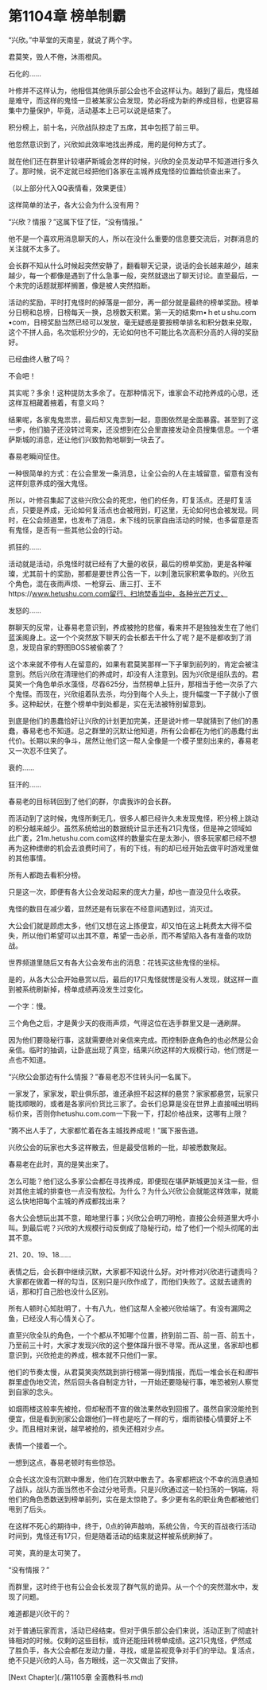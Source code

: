 # 第1104章 榜单制霸

“兴欣。”中草堂的天南星，就说了两个字。

君莫笑，毁人不倦，沐雨橙风。

石化的……

叶修并不这样认为，他相信其他俱乐部公会也不会这样认为。越到了最后，鬼怪越是难守，而这样的鬼怪一旦被某家公会发现，势必将成为新的养成目标，也更容易集中力量保护，毕竟，活动基本上已可以说是结束了。

积分榜上，前十名，兴欣战队掠走了五席，其中包揽了前三甲。

他忽然意识到了，兴欣如此效率地找出养成，用的是何种方式了。

就在他们还在群里计较堪萨斯城会怎样的时候，兴欣的全员发动早不知道进行多久了。那时候，说不定就已经把他们各家在主城养成鬼怪的位置给侦查出来了。

（以上部分代入QQ表情看，效果更佳）

这样简单的法子，各大公会为什么没有用？

“兴欣？情报？”这属下怔了怔，“没有情报。”

他不是一个喜欢用消息聊天的人，所以在没什么重要的信息要交流后，对群消息的关注就不太多了。

会长群不知从什么时候起突然安静了，翻看聊天记录，说话的会长越来越少，越来越少，每一个都像是遇到了什么急事一般，突然就退出了聊天讨论。直至最后，一个未完的话题就那样搁置，像是被人突然掐断。

活动的奖励，平时打鬼怪时的掉落是一部分，再一部分就是最终的榜单奖励。榜单分日榜和总榜，日榜每天一换，总榜数天积累。第一天的结束ｍ•ｈetｕshu.coｍ•com，日榜奖励当然已经可以发放，毫无疑惑是要按榜单排名和积分数来兑取，这个不拼人品，名次低积分少的，无论如何也不可能比名次高积分高的人得的奖励好。

已经曲终人散了吗？

不会吧！

其实呢？多余！这种提防太多余了。在那种情况下，谁家会不动抢养成的心思，还这样互相藏着掖着，有意义吗？

结果呢，各家鬼鬼祟祟，最后却又鬼祟到一起，意图依然是全面暴露。甚至到了这一步，他们脑子还没转过弯来，还没想到在公会里直接发动全员搜集信息。一个堪萨斯城的消息，还让他们兴致勃勃地聊到一块去了。

春易老瞬间怔住。

一种很简单的方式：在公会里发一条消息，让全公会的人在主城留意，留意有没有这样刻意养成的强大鬼怪。

所以，叶修召集起了这些兴欣公会的死忠，他们的任务，盯复活点。还是盯复活点，只要是养成，无论如何复活点也会被用到，盯这里，无论如何也会被发现。同时，在公会频道里，也发布了消息，未下线的玩家自由活动的时候，也多留意是否有鬼怪，是否有一些其他公会的行动。

抓狂的……

活动就是活动，杀鬼怪时就已经有了大量的收获，最后的榜单奖励，更是各种璀璨，尤其前十的奖励，那都是要世界公告一下，以刺|激玩家积累争取的。兴欣五个角色，混在夜雨声烦、一枪穿云、唐三打、王不https://www.hetushu.com.com留行、扫地焚香当中，各种光芒万丈、

发怒的……

群聊天的反常，让春易老意识到，养成被抢的悲催，看来并不是独独发生在了他们蓝溪阁身上。这一个个突然放下聊天的会长都去干什么了呢？是不是都收到了消息，发现自家的野图BOSS被偷袭了？

这个本来就不停有人在留意的，如果有君莫笑那样一下子窜到前列的，肯定会被注意到。然后兴欣在清理他们的养成时，却没有人注意到。因为兴欣是组队去的。君莫笑一个角色单杀水藻怪，尽吞625分，当然榜单上狂升，那相当于他一次杀了六个鬼怪。而现在，兴欣组着队去杀，均分到每个人头上，提升幅度一下子就小了很多。这种起伏，在整个榜单中到处都是，实在无法被特别留意到。

到底是他们的愚蠢恰好让兴欣的计划更加完美，还是说叶修一早就猜到了他们的愚蠢，春易老也不知道。总之群里的沉默让他知道，所有公会都在为他们的愚蠢付出代价。长期以来的争斗，居然让他们这一帮人全像是一个模子里刻出来的，春易老又一次忍不住笑了。

衰的……

狂汗的……

春易老的目标转回到了他们的群，尔虞我诈的会长群。

而活动到了这时候，鬼怪所剩无几，很多人都已经许久未发现鬼怪，积分榜上跳动的积分越来越少。虽然系统给出的数据统计显示还有21只鬼怪，但是神之领域如此广袤，21m.hetushu.com.com这样的数量实在是太渺小，很多玩家都已经不想再为这种缥缈的机会去浪费时间了，有的下线，有的却已经开始去做平时游戏里做的其他事情。

所有人都跑去看积分榜。

只是这一次，即便有各大公会发动起来的庞大力量，却也一直没见什么收获。

鬼怪的数目在减少着，显然还是有玩家在不经意间遇到过，消灭过。

大公会们就是顾虑太多，他们又想在这上拣便宜，却又怕在这上耗费太大得不偿失，所以他们希望可以出其不意，希望一击必杀，而不希望陷入各有准备的攻防战。

世界频道里随后又有各大公会发布出的消息：花钱买这些鬼怪的坐标。

是的，从各大公会开始悬赏以后，最后的17只鬼怪就愣是没有人发现，就这样一直到被系统刷新掉，榜单成绩再没发生过变化。

一个字：慢。

三个角色之后，才是黄少天的夜雨声烦，气得这位在选手群里又是一通刷屏。

因为他们要隐秘行事，这就需要绝对亲信来完成。而控制卧底角色的也必然是公会亲信。临时的抽调，让卧底出现了真空，结果兴欣这样的大规模行动，他们愣是一点也不知道。

“兴欣公会那边有什么情报？”春易老忍不住转头问一名属下。

一家发了，家家发，职业俱乐部，谁还承担不起这样的悬赏？家家都悬赏，玩家只能找顺眼的，或者是各家问价货比三家了。会长们总算是没在世界上直接喊出明码标价来，否则你hetushu.com.com一下我一下，打起价格战来，这哪有上限？

“腾不出人手了，大家都忙着在各主城找养成呢！”属下报告道。

兴欣公会的玩家也大多这样散去，但是最受信赖的一批，却被悉数聚起。

春易老在此时，真的是笑出来了。

怎么可能？他们这么多家公会都在寻找养成，即便现在堪萨斯城更加关注一些，但对其他主城的排查也一点没有放松。为什么？为什么兴欣公会就能这样效率，就能这么快地把每个主城的养成都找出来？

各大公会想玩出其不意，暗地里行事；兴欣公会明刀明枪，直接公会频道里大呼小叫。到最后呢？兴欣的大规模行动反倒成了隐秘行动，给了他们一个彻头彻尾的出其不意。

21、20、19、18……

表情之后，会长群中继续沉默，大家都不知说什么好。对叶修对兴欣进行谴责吗？大家都在做着一样的勾当，区别只是兴欣作成了，而他们失败了。这就去谴责的话，那和打自己脸也没什么区别。

所有人顿时心知肚明了，十有八九，他们这帮人全被兴欣给端了。有没有漏网之鱼，已经没人有心情关心了。

直至兴欣全队的角色，一个个都从不知哪个位置，挤到前二百、前一百、前五十，乃至前三十时，大家才发现兴欣的这个整体蹿升很不寻常。而从这里，各家却也都意识到，兴欣抢走的养成，根本就不只他们一家。

他们的节奏太慢，从君莫笑突然跳到排行榜第一得到情报，而后一堆会长在和*图*书群里虚伪地交流，然后回头各自制定方针，一开始还要隐秘行事，唯恐被别人察觉到自家的念头。

如烟雨楼这般率先被抢，但却秘而不宣的做法果然收到回报了。虽然自家没能抢到便宜，但是看到别家公会跟他们一样也是吃了一样的亏，烟雨锁楼心情要好上不少。而且相对来说，越早被抢的，损失还相对少点。

表情一个接着一个。

一想到这点，春易老顿时有些惊恐。

众会长这次没有沉默中爆发，他们在沉默中散去了。各家都把这个不幸的消息通知了战队，战队方面当然也不会过分地苛责。只是兴欣通过这一轮扫荡的一锅端，将他们的角色悉数送到榜单前列，实在是太惊艳了。多少更有名的职业角色都被他们甩到了后头。

在这样不死心的期待中，终于，0点的钟声敲响，系统公告，今天的百战夜行活动时间到，鬼怪还有17只，但是随着活动的结束就这样被系统刷掉了。

可笑，真的是太可笑了。

“没有情报？”

而群里，这时终于也有公会会长发现了群气氛的诡异。从一个个的突然潜水中，发现了问题。

难道都是兴欣干的？

对于普通玩家而言，活动已经结束。但对于俱乐部公会们来说，活动正到了彻底针锋相对的时候。仅剩的这些目标，或许还能扭转榜单成绩。这21只鬼怪，俨然成了胜负手，各大公会都在发动力量，寻找，或是监视竞争对手们的举动。复活点，绝不只是兴欣的人马，各方眼线，这一次又做出了安排。



[Next Chapter](./第1105章 全面教科书.md)